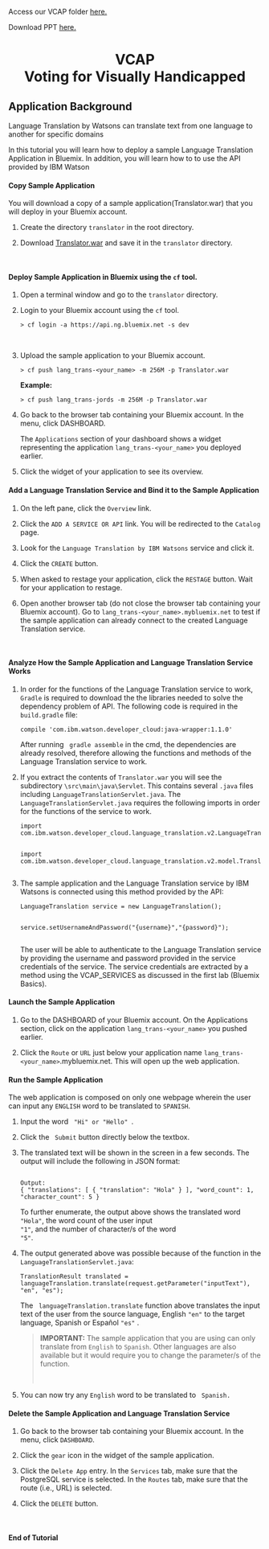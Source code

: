 
<html>
  <head>
    <title>VCAP - Voting for Visually Handicapped</title>
  </head>
<p>Access our VCAP folder <a href="https://github.com/int-argc/VCAP.git">here.</a> </p>
<p>Download PPT <a href=" ">here.</a> </p>

  <h1><center><b>VCAP <br>Voting for Visually Handicapped </b></center></h1>


  <div class="entry">
    <h2 id="application-development-tutorial">Application Background</h2>



<p>Language Translation by Watsons can translate text from one language to another for specific domains</p>

<p>In this tutorial you will learn how to deploy a sample Language Translation Application in Bluemix.  In addition, you will learn  how to to use the API provided by IBM Watson</p>


<h4 id="copy-sample-application">Copy Sample Application</h4>

<p>You will download a copy of a sample application(Translator.war) that you will deploy in your Bluemix account.</p>

<ol>
<li><p>Create the directory <code>translator</code> in the root directory.  </p></li>
<li><p>Download <a href="https://github.com/jodanchua/Language-Translation/raw/master/Translator.war">Translator.war</a> and save it in the <code>translator</code> directory.</p></li>
</ol>

<p><br></p>

<h4 id="deploy-sample-application-in-bluemix-using-the-cf-tool">Deploy Sample Application in Bluemix using the <code>cf</code> tool.</h4>

<ol>
<li><p>Open a terminal window and go to the <code>translator</code> directory.</p></li>
<li><p>Login to your Bluemix account using the <code>cf</code> tool.</p>
<div class="highlight"><pre><code class="language-text" data-lang="text">&gt; cf login -a https://api.ng.bluemix.net -s dev
</code></pre></div>


<p><br></p></li>
<li><p>Upload the sample application to your Bluemix account.</p>
<div class="highlight"><pre><code class="language-text" data-lang="text">&gt; cf push lang_trans-&lt;your_name&gt; -m 256M -p Translator.war
</code></pre></div>
<p><strong>Example:</strong></p>
<div class="highlight"><pre><code class="language-text" data-lang="text">&gt; cf push lang_trans-jords -m 256M -p Translator.war
</code></pre></div>

<p><li>
Go back to the browser tab containing your Bluemix account. In the menu, click DASHBOARD.
</p>
<p>The <code>Applications</code> section of your dashboard shows a widget representing the application <code>lang_trans-&lt;your_name&gt;</code> you deployed earlier.</p>
</li>
</p>

<p><li>
Click the widget of your application to see its overview.
</li></p>
</ol>

<h4 id="add-a-Language-Translation-Service-and-bind-it-to-the-sample-application">Add a Language Translation Service and Bind it to the Sample Application</h4>

<ol>
<li><p>On the left pane, click the <code>Overview</code> link. </p></li>
<li><p>Click the <code>ADD A SERVICE OR API</code> link.  You will be redirected to the <code>Catalog</code> page. </p></li>
<li><p>Look for the <code>Language Translation by IBM Watsons</code> service and click it.</p>
<li><p>Click the <code>CREATE</code> button.</p></li>
<li><p>When asked to restage your application, click the <code>RESTAGE</code> button.  Wait for your application to restage.</p></li>
<li><p>Open another browser tab (do not close the browser tab containing your Bluemix account).  Go to  <code>lang_trans-&lt;your_name&gt;.mybluemix.net</code> to test if the sample application can already connect to the created Language Translation service.</p>

<p><br></p></li>
</ol>

<h4 id="analyze">Analyze How the Sample Application and Language Translation Service Works</h4>
<ol>
<li><p>
 In order for the functions of the Language Translation service to work,  <code> Gradle</code> is required to download the the libraries needed to solve the dependency problem of API. The following code is required in the <code> build.gradle</code> file:
</p></li>
<div class="highlight"><pre><code class="language-text" data-lang="text">compile 'com.ibm.watson.developer_cloud:java-wrapper:1.1.0'
</code></pre></div>

<p>
After running <code> gradle assemble</code> in the cmd, the dependencies are already resolved, therefore allowing the functions and methods of the Language Translation service to work.  
</p>

<li><p> If you extract the contents of <code>Translator.war</code> you will see the subdirectory <code>\src\main\java\Servlet</code>.  This contains several <code>.java</code> files including <code>LanguageTranslationServlet.java</code>. The <code>LanguageTranslationServlet.java</code> requires the following imports  in order for the functions of the service to work.

<div class="highlight"><pre><code class="language-text" data-lang="text">import com.ibm.watson.developer_cloud.language_translation.v2.LanguageTranslation;

import com.ibm.watson.developer_cloud.language_translation.v2.model.TranslationResult;
</code></pre></div>
</p></li>

<li><p>The sample application and the Language Translation service by IBM Watsons is connected using this method provided by the API:
</p></li>

<div class="highlight"><pre><code class="language-text" data-lang="text">LanguageTranslation service = new LanguageTranslation();

service.setUsernameAndPassword("{username}","{password}");
</code></pre></div>

<p> 
The user will be able to authenticate to the Language Translation service by providing the username and password provided in the service credentials of the service. The  service credentials are extracted by a method using the VCAP_SERVICES as discussed in the first lab (Bluemix Basics).
</p>
</ol> 
<h4 id="Launch">Launch the Sample Application </h4>

<ol>
<li><p>
Go to the DASHBOARD of your Bluemix account. On the Applications section, click on the application <code>lang_trans-&lt;your_name&gt;</code> you pushed earlier.
</p>
</li>

<li><p>
Click the <code>Route</code> or <code>URL</code> just below your application name <code>lang_trans-&lt;your_name&gt;</code>.mybluemix.net. This will open up the web application.
</li></p>
</ol>

<h4 id="Run">Run the Sample Application </h4>
<p>
The web application is composed on only one webpage wherein the user can input any <code>ENGLISH</code> word to be translated to <code>SPANISH</code>.
</p>
<ol>
<li><p>
Input the word <code> "Hi" or "Hello" </code>.
</p>

<li><p>
Click the <code> Submit</code> button directly below the textbox. 
</p>

<li><p>
The translated text will be shown in the screen in a few seconds. The output will include the following in JSON format:

<div class="highlight"><pre><code class="language-text" data-lang="text">
Output:
{ "translations": [ { "translation": "Hola" } ], "word_count": 1, "character_count": 5 }
</code></pre></div>

To further enumerate, the output above shows the translated word <code> "Hola"</code>, the word count of the user input <code> "1"</code>, and the number of character/s of the word <code> "5"</code>.  
</p>
</li>

<li><p>
The output generated above was possible because of the function in the <code>LanguageTranslationServlet.java</code>:

<div class="highlight"><pre><code class="language-text" data-lang="text">TranslationResult translated = languageTranslation.translate(request.getParameter("inputText"), "en", "es");
</code></pre></div>

The <code> languageTranslation.translate</code> function above translates the input text of the user from the source language, English <code>"en"</code> to the target language,  Spanish or Español <code>"es"</code> .

<blockquote>
<p><strong>IMPORTANT:</strong>
The sample application that you are using can only translate from <code>English</code> to <code>Spanish</code>. Other languages are also available but it would require you to change the parameter/s of the function. <p><br></p>  
</blockquote>  
</p></li>

<li><p>
You can now try any <code>English</code> word to be translated to <code> Spanish.</code> 
</p></li>
</ol>
<h4 id="delete-the-sample-application-and-postgresql-service">Delete the Sample Application and Language Translation Service</h4>

<ol>
<li><p>Go back to the browser tab containing your Bluemix account.  In the menu, click <code>DASHBOARD</code>.  </p>

<li><p>Click the <code>gear</code> icon in the widget of the sample application.</p></li>
<li><p>Click the <code>Delete App</code> entry.  In the <code>Services</code> tab, make sure that the PostgreSQL service is selected.  In the <code>Routes</code> tab, make sure that the route (i.e., URL) is selected.</p></li>
<li><p>Click the <code>DELETE</code> button.</p></li>
</ol>

<p><br></p>

<h4 id="end-of-tutorial">End of Tutorial</h4>

<a href="https://github.com/jodanchua.github.io/jekyll-now"><i class="svg-icon github"></i></a>

    

  </body>
</html>
